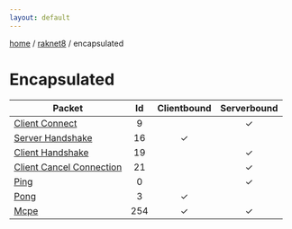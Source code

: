 ```yaml
---
layout: default
---
```


[home](/)  /  [raknet8](/protocol/raknet8)  /  encapsulated

# Encapsulated

Packet | Id | Clientbound | Serverbound
---|:---:|:---:|:---:
[Client Connect](encapsulatedclient-connect) | 9 |   | ✓
[Server Handshake](encapsulatedserver-handshake) | 16 | ✓ |  
[Client Handshake](encapsulatedclient-handshake) | 19 |   | ✓
[Client Cancel Connection](encapsulatedclient-cancel-connection) | 21 |   | ✓
[Ping](encapsulatedping) | 0 |   | ✓
[Pong](encapsulatedpong) | 3 | ✓ |  
[Mcpe](encapsulatedmcpe) | 254 | ✓ | ✓

